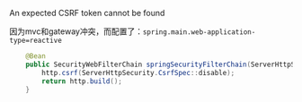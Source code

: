An expected CSRF token cannot be found

因为mvc和gateway冲突，而配置了：`spring.main.web-application-type=reactive`

```java
    @Bean
    public SecurityWebFilterChain springSecurityFilterChain(ServerHttpSecurity http) {
        http.csrf(ServerHttpSecurity.CsrfSpec::disable);
        return http.build();
    }
```
